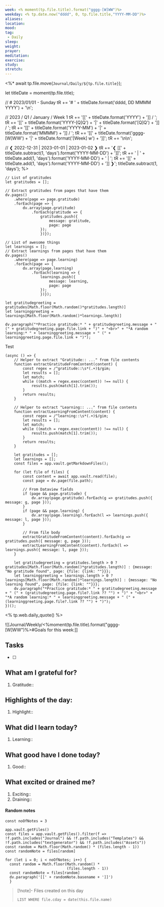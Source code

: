 ```yaml
---
week: <% moment(tp.file.title).format("gggg-[W]WW")%>
weekday: <% tp.date.now("dddd", 0, tp.file.title,"YYYY-MM-DD")%>
aliases: 
location:
mood: 
tag:
 - Daily
sleep:
weight:
prayer:
meditation:
exercise: 
study:
stretch: 
---
```

<%*
await tp.file.move(`Journal/Daily/${tp.file.title}`);

let titleDate = moment(tp.file.title);

// # 2023/01/01 - Sunday
tR += '# ' + titleDate.format('dddd, DD MMMM YYYY') + '\n';

// 2023 / Q1 / January / Week 1
tR += '[[' + titleDate.format('YYYY') + ']] / ';
tR += '[[' + titleDate.format('YYYY-[Q]Q') + '|' + titleDate.format('[Q]Q') + ']] / ';
tR += '[[' + titleDate.format('YYYY-MM') + '|' + titleDate.format('MMMM') + ']] / ';
tR += '[[' + titleDate.format('gggg-[W]WW') + '|' + titleDate.format('[Week] w') + ']]';
tR += '\n\n';

// ❮ 2022-12-31 | 2023-01-01 | 2023-01-02 ❯
tR += '❮ [[' + titleDate.subtract(1, 'days').format('YYYY-MM-DD') + ']]';
tR += ' | ' + titleDate.add(1, 'days').format('YYYY-MM-DD') + ' | ';
tR += '[[' + titleDate.add(1, 'days').format('YYYY-MM-DD') + ']] ❯';
titleDate.subtract(1, 'days');
%>

```dataviewjs
// List of gratitudes
let gratitudes = [];

// Extract gratitudes from pages that have them
dv.pages()
	.where(page => page.gratitude)
	.forEach(page => {
		dv.array(page.gratitude)
			.forEach(gratitude => {
				gratitudes.push({
					message: gratitude,
					page: page
				});
				})});

// List of awesome things
let learnings = [];
// Extract learnings from pages that have them
dv.pages()
	.where(page => page.learning)
	.forEach(page => {
		dv.array(page.learning)
			.forEach(learning => {
				learnings.push({
					message: learning,
					page: page
				});
				})});

let gratitudegreeting = gratitudes[Math.floor(Math.random()*gratitudes.length)] 
let learninggreeting = learnings[Math.floor(Math.random()*learnings.length)]

dv.paragraph("*Practice gratitude:* " + gratitudegreeting.message + " (" + gratitudegreeting.page.file.link + ")" + "<br>" + "*A random learning:* " + learninggreeting.message + " (" + learninggreeting.page.file.link + ")");
```
Test
```dataviewjs
(async () => {
	// Helper to extract "Gratitude:: ..." from file contents
	function extractGratitudeFromContent(content) {
		const regex = /^gratitude::\s*(.+)$/gim;
		let results = [];
		let match;
		while ((match = regex.exec(content)) !== null) {
			results.push(match[1].trim());
		}
		return results;
	}

	// Helper to extract "Learning:: ..." from file contents
	function extractLearningFromContent(content) {
		const regex = /^learning::\s*(.+)$/gim;
		let results = [];
		let match;
		while ((match = regex.exec(content)) !== null) {
			results.push(match[1].trim());
		}
		return results;
	}

	let gratitudes = [];
	let learnings = [];
	const files = app.vault.getMarkdownFiles();

	for (let file of files) {
		const content = await app.vault.read(file);
		const page = dv.page(file.path);

		// From Dataview fields
		if (page && page.gratitude) {
			dv.array(page.gratitude).forEach(g => gratitudes.push({ message: g, page }));
		}
		if (page && page.learning) {
			dv.array(page.learning).forEach(l => learnings.push({ message: l, page }));
		}

		// From file body
		extractGratitudeFromContent(content).forEach(g => gratitudes.push({ message: g, page }));
		extractLearningFromContent(content).forEach(l => learnings.push({ message: l, page }));
	}

	let gratitudegreeting = gratitudes.length > 0 ? gratitudes[Math.floor(Math.random()*gratitudes.length)] : {message: "No gratitude found", page: {file: {link: ""}}};
	let learninggreeting = learnings.length > 0 ? learnings[Math.floor(Math.random()*learnings.length)] : {message: "No learning found", page: {file: {link: ""}}};
	dv.paragraph("*Practice gratitude:* " + gratitudegreeting.message + " (" + (gratitudegreeting.page.file?.link ?? "") + ")" + "<br>" + "*A random learning:* " + learninggreeting.message + " (" + (learninggreeting.page.file?.link ?? "") + ")");
})();
```
<% tp.web.daily_quote() %>

![[Journal/Weekly/<%moment(tp.file.title).format("gggg-[W]WW")%>#Goals for this week:]]

## Tasks
- [ ] 

## What am I grateful for?
1. Gratitude:: 

## Highlights of the day:
1. Highlight:: 

## What did I learn today?
1. Learning:: 

## What good have I done today?
1. Good:: 

## What excited or drained me?
1. Exciting::
2. Draining:: 

#### Random notes
```dataviewjs
const noOfNotes = 3

app.vault.getFiles()
const files = app.vault.getFiles().filter(f => !f.path.includes("Journal") && !f.path.includes("Templates") && !f.path.includes("textgenerator") && !f.path.includes("Assets"))
const random = Math.floor(Math.random() * (files.length - 1))
const randomNote = files[random]

for (let i = 0; i < noOfNotes; i++) {
  const random = Math.floor(Math.random() * 
                            (files.length - 1))
  const randomNote = files[random] 
  dv.paragraph('[[' + randomNote.basename + ']]')
  }
```

> [!note]- Files created on this day
>```dataview  
>LIST WHERE file.cday = date(this.file.name)
>```

